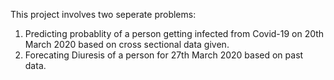 This project involves two seperate problems:
1. Predicting probablity of a person getting infected from Covid-19 on 20th March 2020 based on cross sectional data given.
2. Forecating Diuresis of a person for 27th March 2020 based on past data.
